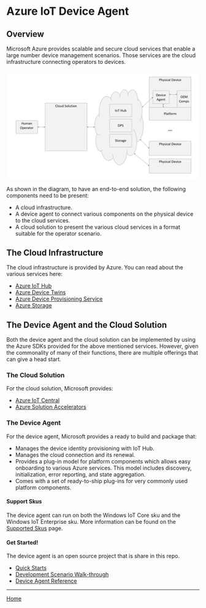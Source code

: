 # Azure IoT Device Agent

## Overview

Microsoft Azure provides scalable and secure cloud services that enable a large number device management scenarios. Those services are the cloud infrastructure connecting operators to devices.

<img src="high-level-e2e.png"/>

As shown in the diagram, to have an end-to-end solution, the following components need to be present:
- A cloud infrastructure.
- A device agent to connect various components on the physical device to the cloud services.
- A cloud solution to present the various cloud services in a format suitable for the operator scenario.

## The Cloud Infrastructure

The cloud infrastructure is provided by Azure. You can read about the various services here:
- [Azure IoT Hub](https://docs.microsoft.com/en-us/azure/iot-hub/)
- [Azure Device Twins](https://docs.microsoft.com/en-us/azure/iot-hub/iot-hub-devguide-device-twins)
- [Azure Device Provisioning Service](https://docs.microsoft.com/en-us/azure/iot-dps/)
- [Azure Storage](https://azure.microsoft.com/en-us/services/storage/)

## The Device Agent and the Cloud Solution

Both the device agent and the cloud solution can be implemented by using the Azure SDKs provided for the above mentioned services. However, given the commonality of many of their functions, there are multiple offerings that can give a head start.

### The Cloud Solution

For the cloud solution, Microsoft provides:
- [Azure IoT Central](https://azure.microsoft.com/en-us/services/iot-central/)
- [Azure Solution Accelerators](https://azure.microsoft.com/en-us/features/iot-accelerators/)

### The Device Agent

For the device agent, Microsoft provides a ready to build and package that:

- Manages the device identity provisioning with IoT Hub.
- Manages the cloud connection and its renewal.
- Provides a plug-in model for platform components which allows easy onboarding to various Azure services. This model includes discovery, initialization, error reporting, and state aggregation.
- Comes with a set of ready-to-ship plug-ins for very commonly used platform components.

#### Support Skus

The device agent can run on both the Windows IoT Core sku and the Windows IoT Enterprise sku. More information can be found on the [Supported Skus](supported-skus.md) page.

#### Get Started!

The device agent is an open source project that is share in this repo.

- [Quick Starts](quick-start.md)
- [Development Scenario Walk-through](development-scenario.md)
- [Device Agent Reference](reference.md)

----

[Home](../../README.md)
